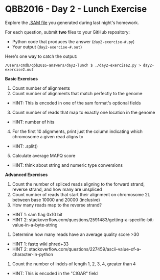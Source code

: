 # QBB2016 - Day 2 - Lunch Exercise

Explore the [.SAM file](https://samtools.github.io/hts-specs/SAMv1.pdf) you generated during last night's homework.

For each question, submit **two** files to your GitHub repository:

- Python code that produces the answer (`day2-exercise-#.py`)
- Your output (`day2-exercise-#.out`)

Here's one way to catch the output:

```shell
/Users/cmdb/qbb2016-answers/day2-lunch $ ./day2-exercise2.py > day2-exercise2.out
```

**Basic Exercises**

1. Count number of alignments
2. Count number of alignments that match perfectly to the genome
  - HINT: This is encoded in one of the sam format's optional fields
3. Count number of reads that map to exactly one location in the genome
  - HINT: number of hits
4. For the first 10 alignments, print just the column indicating which chromosome a given read aligns to
  - HINT: .split()
5. Calculate average MAPQ score
  - HINT: think about string and numeric type conversions

**Advanced Exercises**

1. Count the number of spliced reads aligning to the forward strand, reverse strand, and how many are unspliced
1. Count number of reads that start their alignment on chromosome 2L between base 10000 and 20000 (inclusive)
1. How many reads map to the reverse strand?
  - HINT 1: sam flag 0x10 bit
  - HINT 2: stackoverflow.com/questions/2591483/getting-a-specific-bit-value-in-a-byte-string
1. Determine how many reads have an average quality score >30
  - HINT 1: fastq wiki phred+33
  - HINT 2: stackoverflow.com/questions/227459/ascii-value-of-a-character-in-python
1. Count the number of indels of length 1, 2, 3, 4, greater than 4
  - HINT: This is encoded in the "CIGAR" field
